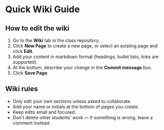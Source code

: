 # Quick Wiki Guide

## How to edit the wiki

1. Go to the **Wiki** tab in the class repository.
2. Click **New Page** to create a new page, or select an existing page and click **Edit**.
3. Add your content in markdown format (headings, bullet lists, links are supported).
4. At the bottom, describe your change in the **Commit message** box.
5. Click **Save Page**.

## Wiki rules

- Only edit your own sections unless asked to collaborate.
- Add your name or initials at the bottom of pages you create.
- Keep edits small and focused.
- Don’t delete other students’ work — if something is wrong, leave a comment instead.

